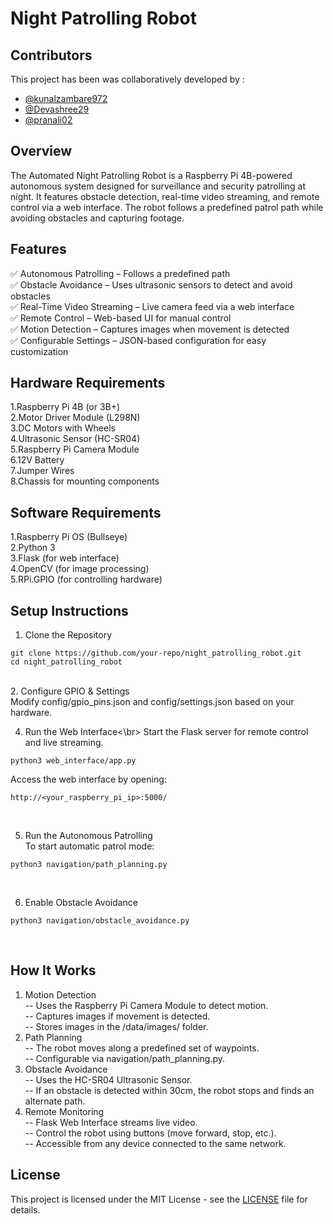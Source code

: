 # Night Patrolling Robot

## Contributors
This project has been was collaboratively developed by :
- [@kunalzambare972](https://github.com/kunalzambare972)
- [@Devashree29](https://github.com/Devashree29)
- [@pranali02](https://github.com/pranali02) 

## Overview
The Automated Night Patrolling Robot is a Raspberry Pi 4B-powered autonomous system designed for surveillance and security patrolling at night. It features obstacle detection, real-time video streaming, and remote control via a web interface. The robot follows a predefined patrol path while avoiding obstacles and capturing footage.

## Features
✅ Autonomous Patrolling – Follows a predefined path <br/>
✅ Obstacle Avoidance – Uses ultrasonic sensors to detect and avoid obstacles <br/>
✅ Real-Time Video Streaming – Live camera feed via a web interface <br/>
✅ Remote Control – Web-based UI for manual control <br/>
✅ Motion Detection – Captures images when movement is detected <br/>
✅ Configurable Settings – JSON-based configuration for easy customization <br/>

## Hardware Requirements<br/>
1.Raspberry Pi 4B (or 3B+)<br/>
2.Motor Driver Module (L298N)<br/>
3.DC Motors with Wheels<br/>
4.Ultrasonic Sensor (HC-SR04)<br/>
5.Raspberry Pi Camera Module<br/>
6.12V Battery<br/>
7.Jumper Wires<br/>
8.Chassis for mounting components<br/>

## Software Requirements<br/>
1.Raspberry Pi OS (Bullseye)<br/>
2.Python 3<br/>
3.Flask (for web interface)<br/>
4.OpenCV (for image processing)<br/>
5.RPi.GPIO (for controlling hardware)<br/>

## Setup Instructions<br/>
1. Clone the Repository
```
git clone https://github.com/your-repo/night_patrolling_robot.git
cd night_patrolling_robot
```
<br/>
2. Configure GPIO & Settings<br/>
Modify config/gpio_pins.json and config/settings.json based on your hardware.
<br/>

4. Run the Web Interface<\br>
Start the Flask server for remote control and live streaming.
```
python3 web_interface/app.py
```
Access the web interface by opening:
```
http://<your_raspberry_pi_ip>:5000/
```
<br/>

5. Run the Autonomous Patrolling<br/>
To start automatic patrol mode:
```
python3 navigation/path_planning.py
```
<br/>

6. Enable Obstacle Avoidance
```  
python3 navigation/obstacle_avoidance.py
```
<br/>

## How It Works<br/>
1. Motion Detection<br/>
-- Uses the Raspberry Pi Camera Module to detect motion.<br/>
-- Captures images if movement is detected.<br/>
-- Stores images in the /data/images/ folder.<br/>
2. Path Planning<br/>
-- The robot moves along a predefined set of waypoints.<br/>
-- Configurable via navigation/path_planning.py.<br/>
3. Obstacle Avoidance<br/>
-- Uses the HC-SR04 Ultrasonic Sensor.<br/> 
-- If an obstacle is detected within 30cm, the robot stops and finds an alternate path.<br/>
4. Remote Monitoring<br/>
-- Flask Web Interface streams live video.<br/>
-- Control the robot using buttons (move forward, stop, etc.).<br/>
-- Accessible from any device connected to the same network.<br/>

## License

This project is licensed under the MIT License - see the [LICENSE](LICENSE) file for details.
